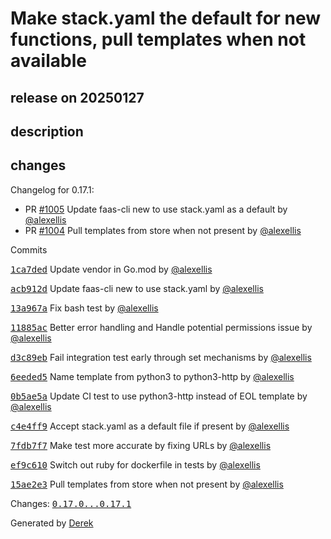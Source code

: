 # Make stack.yaml the default for new functions, pull templates when not available

## release on 20250127
## description
## changes
Changelog for 0.17.1:

* PR <a class="issue-link js-issue-link" data-error-text="Failed to load title" data-id="2813226479" data-permission-text="Title is private" data-url="https://github.com/openfaas/faas-cli/issues/1005" data-hovercard-type="pull_request" data-hovercard-url="/openfaas/faas-cli/pull/1005/hovercard" href="https://github.com/openfaas/faas-cli/pull/1005">#1005</a> Update faas-cli new to use stack.yaml as a default by <a class="user-mention notranslate" data-hovercard-type="user" data-hovercard-url="/users/alexellis/hovercard" data-octo-click="hovercard-link-click" data-octo-dimensions="link_type:self" href="https://github.com/alexellis">@alexellis</a>
* PR <a class="issue-link js-issue-link" data-error-text="Failed to load title" data-id="2806571553" data-permission-text="Title is private" data-url="https://github.com/openfaas/faas-cli/issues/1004" data-hovercard-type="pull_request" data-hovercard-url="/openfaas/faas-cli/pull/1004/hovercard" href="https://github.com/openfaas/faas-cli/pull/1004">#1004</a> Pull templates from store when not present by <a class="user-mention notranslate" data-hovercard-type="user" data-hovercard-url="/users/alexellis/hovercard" data-octo-click="hovercard-link-click" data-octo-dimensions="link_type:self" href="https://github.com/alexellis">@alexellis</a>

Commits  

<a class="commit-link" data-hovercard-type="commit" data-hovercard-url="https://github.com/openfaas/faas-cli/commit/1ca7ded3a4fc1f3147632350392baeddf7a74e87/hovercard" href="https://github.com/openfaas/faas-cli/commit/1ca7ded3a4fc1f3147632350392baeddf7a74e87"><tt>1ca7ded</tt></a> Update vendor in Go.mod by <a class="user-mention notranslate" data-hovercard-type="user" data-hovercard-url="/users/alexellis/hovercard" data-octo-click="hovercard-link-click" data-octo-dimensions="link_type:self" href="https://github.com/alexellis">@alexellis</a>  

<a class="commit-link" data-hovercard-type="commit" data-hovercard-url="https://github.com/openfaas/faas-cli/commit/acb912db472874facefe72dccc32db8eea96c3a0/hovercard" href="https://github.com/openfaas/faas-cli/commit/acb912db472874facefe72dccc32db8eea96c3a0"><tt>acb912d</tt></a> Update faas-cli new to use stack.yaml by <a class="user-mention notranslate" data-hovercard-type="user" data-hovercard-url="/users/alexellis/hovercard" data-octo-click="hovercard-link-click" data-octo-dimensions="link_type:self" href="https://github.com/alexellis">@alexellis</a>  

<a class="commit-link" data-hovercard-type="commit" data-hovercard-url="https://github.com/openfaas/faas-cli/commit/13a967afff749e3241cd876571ab51b4539edcb7/hovercard" href="https://github.com/openfaas/faas-cli/commit/13a967afff749e3241cd876571ab51b4539edcb7"><tt>13a967a</tt></a> Fix bash test by <a class="user-mention notranslate" data-hovercard-type="user" data-hovercard-url="/users/alexellis/hovercard" data-octo-click="hovercard-link-click" data-octo-dimensions="link_type:self" href="https://github.com/alexellis">@alexellis</a>  

<a class="commit-link" data-hovercard-type="commit" data-hovercard-url="https://github.com/openfaas/faas-cli/commit/11885ac6ab6bd1035e1c240673de133aa1f5e27e/hovercard" href="https://github.com/openfaas/faas-cli/commit/11885ac6ab6bd1035e1c240673de133aa1f5e27e"><tt>11885ac</tt></a> Better error handling and Handle potential permissions issue by <a class="user-mention notranslate" data-hovercard-type="user" data-hovercard-url="/users/alexellis/hovercard" data-octo-click="hovercard-link-click" data-octo-dimensions="link_type:self" href="https://github.com/alexellis">@alexellis</a>  

<a class="commit-link" data-hovercard-type="commit" data-hovercard-url="https://github.com/openfaas/faas-cli/commit/d3c89eb5b5be322de0c219b9c33d71f1936aa568/hovercard" href="https://github.com/openfaas/faas-cli/commit/d3c89eb5b5be322de0c219b9c33d71f1936aa568"><tt>d3c89eb</tt></a> Fail integration test early through set mechanisms by <a class="user-mention notranslate" data-hovercard-type="user" data-hovercard-url="/users/alexellis/hovercard" data-octo-click="hovercard-link-click" data-octo-dimensions="link_type:self" href="https://github.com/alexellis">@alexellis</a>  

<a class="commit-link" data-hovercard-type="commit" data-hovercard-url="https://github.com/openfaas/faas-cli/commit/6eeded5c89dbf8b623e5b60a81c2c3c9312a26ab/hovercard" href="https://github.com/openfaas/faas-cli/commit/6eeded5c89dbf8b623e5b60a81c2c3c9312a26ab"><tt>6eeded5</tt></a> Name template from python3 to python3-http by <a class="user-mention notranslate" data-hovercard-type="user" data-hovercard-url="/users/alexellis/hovercard" data-octo-click="hovercard-link-click" data-octo-dimensions="link_type:self" href="https://github.com/alexellis">@alexellis</a>  

<a class="commit-link" data-hovercard-type="commit" data-hovercard-url="https://github.com/openfaas/faas-cli/commit/0b5ae5a138eacd0884f4ee6ee7f20bdcf078ceee/hovercard" href="https://github.com/openfaas/faas-cli/commit/0b5ae5a138eacd0884f4ee6ee7f20bdcf078ceee"><tt>0b5ae5a</tt></a> Update CI test to use python3-http instead of EOL template by <a class="user-mention notranslate" data-hovercard-type="user" data-hovercard-url="/users/alexellis/hovercard" data-octo-click="hovercard-link-click" data-octo-dimensions="link_type:self" href="https://github.com/alexellis">@alexellis</a>  

<a class="commit-link" data-hovercard-type="commit" data-hovercard-url="https://github.com/openfaas/faas-cli/commit/c4e4ff9dd7e6d9c6bdb814732d681cddbcca6ac3/hovercard" href="https://github.com/openfaas/faas-cli/commit/c4e4ff9dd7e6d9c6bdb814732d681cddbcca6ac3"><tt>c4e4ff9</tt></a> Accept stack.yaml as a default file if present by <a class="user-mention notranslate" data-hovercard-type="user" data-hovercard-url="/users/alexellis/hovercard" data-octo-click="hovercard-link-click" data-octo-dimensions="link_type:self" href="https://github.com/alexellis">@alexellis</a>  

<a class="commit-link" data-hovercard-type="commit" data-hovercard-url="https://github.com/openfaas/faas-cli/commit/7fdb7f743e4c5b719c8093f6675975a2790891a8/hovercard" href="https://github.com/openfaas/faas-cli/commit/7fdb7f743e4c5b719c8093f6675975a2790891a8"><tt>7fdb7f7</tt></a> Make test more accurate by fixing URLs by <a class="user-mention notranslate" data-hovercard-type="user" data-hovercard-url="/users/alexellis/hovercard" data-octo-click="hovercard-link-click" data-octo-dimensions="link_type:self" href="https://github.com/alexellis">@alexellis</a>  

<a class="commit-link" data-hovercard-type="commit" data-hovercard-url="https://github.com/openfaas/faas-cli/commit/ef9c61078c968b64e4c19dbffcb9a7266a1295c0/hovercard" href="https://github.com/openfaas/faas-cli/commit/ef9c61078c968b64e4c19dbffcb9a7266a1295c0"><tt>ef9c610</tt></a> Switch out ruby for dockerfile in tests by <a class="user-mention notranslate" data-hovercard-type="user" data-hovercard-url="/users/alexellis/hovercard" data-octo-click="hovercard-link-click" data-octo-dimensions="link_type:self" href="https://github.com/alexellis">@alexellis</a>  

<a class="commit-link" data-hovercard-type="commit" data-hovercard-url="https://github.com/openfaas/faas-cli/commit/15ae2e39e66b80c21519581014cd03d0d1a7863d/hovercard" href="https://github.com/openfaas/faas-cli/commit/15ae2e39e66b80c21519581014cd03d0d1a7863d"><tt>15ae2e3</tt></a> Pull templates from store when not present by <a class="user-mention notranslate" data-hovercard-type="user" data-hovercard-url="/users/alexellis/hovercard" data-octo-click="hovercard-link-click" data-octo-dimensions="link_type:self" href="https://github.com/alexellis">@alexellis</a>

Changes: <a class="commit-link" href="https://github.com/openfaas/faas-cli/compare/0.17.0...0.17.1"><tt>0.17.0...0.17.1</tt></a>

Generated by <a href="https://github.com/alexellis/derek/">Derek</a>

